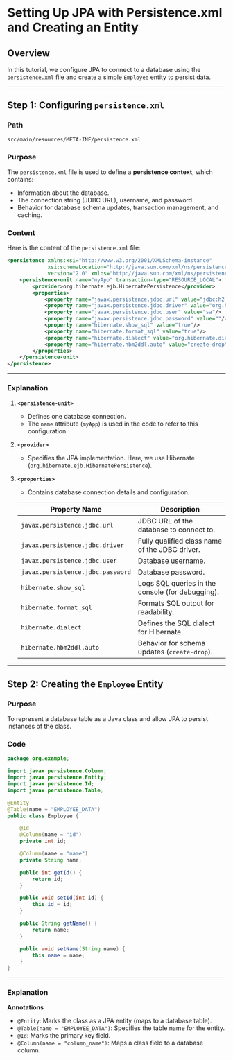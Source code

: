 # Setting Up JPA with Persistence.xml and Creating an Entity

## Overview
In this tutorial, we configure JPA to connect to a database using the `persistence.xml` file and create a simple `Employee` entity to persist data.

---

## **Step 1: Configuring `persistence.xml`**

### Path
`src/main/resources/META-INF/persistence.xml`

### Purpose
The `persistence.xml` file is used to define a **persistence context**, which contains:
- Information about the database.
- The connection string (JDBC URL), username, and password.
- Behavior for database schema updates, transaction management, and caching.

### Content
Here is the content of the `persistence.xml` file:

```xml
<persistence xmlns:xsi="http://www.w3.org/2001/XMLSchema-instance"
             xsi:schemaLocation="http://java.sun.com/xml/ns/persistence http://java.sun.com/xml/ns/persistence/persistence_2_0.xsd"
             version="2.0" xmlns="http://java.sun.com/xml/ns/persistence">
    <persistence-unit name="myApp" transaction-type="RESOURCE_LOCAL">
        <provider>org.hibernate.ejb.HibernatePersistence</provider>
        <properties>
            <property name="javax.persistence.jdbc.url" value="jdbc:h2:tcp://localhost/~/test"/>
            <property name="javax.persistence.jdbc.driver" value="org.h2.Driver"/>
            <property name="javax.persistence.jdbc.user" value="sa"/>
            <property name="javax.persistence.jdbc.password" value=""/>
            <property name="hibernate.show_sql" value="true"/>
            <property name="hibernate.format_sql" value="true"/>
            <property name="hibernate.dialect" value="org.hibernate.dialect.H2Dialect"/>
            <property name="hibernate.hbm2ddl.auto" value="create-drop"/>
        </properties>
    </persistence-unit>
</persistence>
```

---

### Explanation
1. **`<persistence-unit>`**
   - Defines one database connection.
   - The `name` attribute (`myApp`) is used in the code to refer to this configuration.

2. **`<provider>`**
   - Specifies the JPA implementation. Here, we use Hibernate (`org.hibernate.ejb.HibernatePersistence`).

3. **`<properties>`**
   - Contains database connection details and configuration.

   | Property Name                              | Description                                      |
   |-------------------------------------------|--------------------------------------------------|
   | `javax.persistence.jdbc.url`              | JDBC URL of the database to connect to.         |
   | `javax.persistence.jdbc.driver`           | Fully qualified class name of the JDBC driver.  |
   | `javax.persistence.jdbc.user`             | Database username.                              |
   | `javax.persistence.jdbc.password`         | Database password.                              |
   | `hibernate.show_sql`                      | Logs SQL queries in the console (for debugging).|
   | `hibernate.format_sql`                    | Formats SQL output for readability.             |
   | `hibernate.dialect`                       | Defines the SQL dialect for Hibernate.          |
   | `hibernate.hbm2ddl.auto`                  | Behavior for schema updates (`create-drop`).    |

---

## **Step 2: Creating the `Employee` Entity**

### Purpose
To represent a database table as a Java class and allow JPA to persist instances of the class.

### Code
```java
package org.example;

import javax.persistence.Column;
import javax.persistence.Entity;
import javax.persistence.Id;
import javax.persistence.Table;

@Entity
@Table(name = "EMPLOYEE_DATA")
public class Employee {

    @Id
    @Column(name = "id")
    private int id;

    @Column(name = "name")
    private String name;

    public int getId() {
        return id;
    }

    public void setId(int id) {
        this.id = id;
    }

    public String getName() {
        return name;
    }

    public void setName(String name) {
        this.name = name;
    }
}
```

---

### Explanation
 **Annotations**
   - `@Entity`: Marks the class as a JPA entity (maps to a database table).
   - `@Table(name = "EMPLOYEE_DATA")`: Specifies the table name for the entity.
   - `@Id`: Marks the primary key field.
   - `@Column(name = "column_name")`: Maps a class field to a database column.
